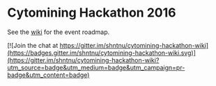 # Cytomining Hackathon 2016

See the [wiki](https://github.com/shntnu/cytomining-hackathon-wiki/wiki/) for the event roadmap.

[![Join the chat at https://gitter.im/shntnu/cytomining-hackathon-wiki](https://badges.gitter.im/shntnu/cytomining-hackathon-wiki.svg)](https://gitter.im/shntnu/cytomining-hackathon-wiki?utm_source=badge&utm_medium=badge&utm_campaign=pr-badge&utm_content=badge)
